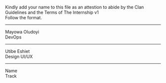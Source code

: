 Kindly add your name to this file as an attestion to abide by the Clan Guidelines and the Terms of The Internship v1
<br/> Follow the format.<br/> 
___
Mayowa Oludoyi <br/>
DevOps
___
Utibe Eshiet <br/>
Design UI/UX
___
Name <br/>
Track

